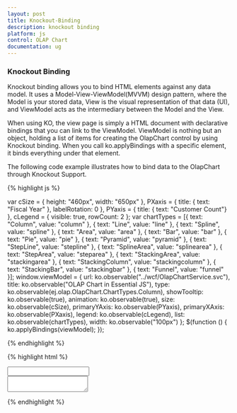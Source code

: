 ```yaml
---
layout: post
title: Knockout-Binding
description: knockout binding
platform: js
control: OLAP Chart
documentation: ug
---
```


### Knockout Binding

Knockout binding allows you to bind HTML elements against any data model. It uses a Model-View-ViewModel(MVVM) design pattern, where the Model is your stored data, View is the visual representation of that data (UI), and ViewModel acts as the intermediary between the Model and the View.

When using KO, the view page is simply a HTML document with declarative bindings that you can link to the ViewModel. ViewModel is nothing but an object, holding a list of items for creating the OlapChart control by using Knockout binding. When you call ko.applyBindings with a specific element, it binds everything under that element.

The following code example illustrates how to bind data to the OlapChart through Knockout Support.

{% highlight js %}

var cSize = { height: "460px", width: "650px" },
              PXaxis = { title: { text: "Fiscal Year" }, labelRotation: 0 },
              PYaxis = { title: { text: "Customer Count"} },
              cLegend = { visible: true, rowCount: 2 };
var chartTypes = [{ text: "Column", value: "column" }, { text: "Line", value: "line" }, { text: "Spline", value: "spline" }, { text: "Area", value: "area" }, { text: "Bar", value: "bar" },
              { text: "Pie", value: "pie" }, { text: "Pyramid", value: "pyramid" }, { text: "StepLine", value: "stepline" }, { text: "SplineArea", value: "splinearea" }, { text: "StepArea", value: "steparea" },
              { text: "StackingArea", value: "stackingarea" }, { text: "StackingColumn", value: "stackingcolumn" }, { text: "StackingBar", value: "stackingbar" }, { text: "Funnel", value: "funnel" }];
window.viewModel = {
              url: ko.observable("../wcf/OlapChartService.svc"),
              title: ko.observable("OLAP Chart in Essential JS"),
              type: ko.observable(ej.olap.OlapChart.ChartTypes.Column),
              showTooltip: ko.observable(true),
              animation: ko.observable(true),
              size: ko.observable(cSize),
              primaryYAxis: ko.observable(PYaxis),
              primaryXAxis: ko.observable(PXaxis),
              legend: ko.observable(cLegend),
              list: ko.observable(chartTypes),
              width: ko.observable("100px")
};
$(function () {
              ko.applyBindings(viewModel);
});

{% endhighlight %}

{% highlight html %}

<div id="OlapChart" data-bind="ejOlapChart: { url: url, title: {text: title}, showTooltip: showTooltip, animation: animation, commonSeriesOptions: {type: type, tooltip: {visible: showTooltip}}, size: size, primaryXAxis: primaryXAxis, primaryYAxis: primaryYAxis, legend: legend, load: 'loadTheme'}" />
    
<div>
     <input type="text" id="chartType" name="name" data-bind="ejDropDownList: {dataSource: list, value: type, width: width}" />
</div>

<div>
     <textarea type="text" name="slide" value="" data-bind="value: title">
     </textarea>
</div>

{% endhighlight %}



